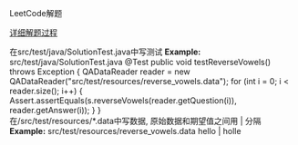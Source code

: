 LeetCode解题

[详细解题过程](http://blog.csdn.net/hanziyuan08)

在src/test/java/SolutionTest.java中写测试
**Example:** src/test/java/SolutionTest.java
@Test
public void testReverseVowels() throws Exception {
    QADataReader reader = new QADataReader("src/test/resources/reverse_vowels.data");
    for (int i = 0; i < reader.size(); i++) {
        Assert.assertEquals(s.reverseVowels(reader.getQuestion(i)), reader.getAnswer(i));
    }
}
</br>
在/src/test/resources/*.data中写数据, 原始数据和期望值之间用 | 分隔
**Example:** src/test/resources/reverse_vowels.data
hello | holle
